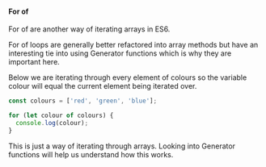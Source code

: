 #### For of
For of are another way of iterating arrays in ES6.

For of loops are generally better refactored into array methods but have an interesting tie into using Generator functions which is why they are important here.

Below we are iterating through every element of colours so the variable colour will equal the current element being iterated over.


```javascript {cmd="node"}
const colours = ['red', 'green', 'blue'];

for (let colour of colours) {
  console.log(colour);
}

```

This is just a way of iterating through arrays. Looking into Generator functions will help us understand how this works.

